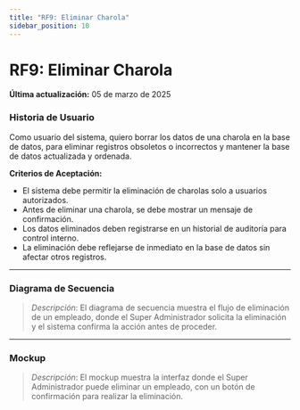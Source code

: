 ```yaml
---
title: "RF9: Eliminar Charola"  
sidebar_position: 10
---
```


# RF9: Eliminar Charola

**Última actualización:** 05 de marzo de 2025

### Historia de Usuario
Como usuario del sistema, quiero borrar los datos de una charola en la base de datos, para eliminar registros obsoletos o incorrectos y mantener la base de datos actualizada y ordenada.


  **Criterios de Aceptación:**
  - El sistema debe permitir la eliminación de charolas solo a usuarios autorizados.
  - Antes de eliminar una charola, se debe mostrar un mensaje de confirmación.
  - Los datos eliminados deben registrarse en un historial de auditoría para control interno.
  - La eliminación debe reflejarse de inmediato en la base de datos sin afectar otros registros.

---

### Diagrama de Secuencia

> *Descripción*: El diagrama de secuencia muestra el flujo de eliminación de un empleado, donde el Super Administrador solicita la eliminación y el sistema confirma la acción antes de proceder.

---

### Mockup

> *Descripción*: El mockup muestra la interfaz donde el Super Administrador puede eliminar un empleado, con un botón de confirmación para realizar la eliminación.
